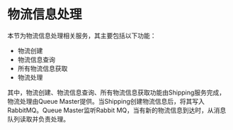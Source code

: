 # 物流信息处理

本节为物流信息处理相关服务，其主要包括以下功能：

* 物流创建
* 物流信息查询
* 所有物流信息获取
* 物流处理

其中，物流创建、物流信息查询、所有物流信息获取功能由Shipping服务完成，物流处理由Queue Master提供。当Shipping创建物流信息后，将其写入RabbitMQ。Queue Master监听Rabbit MQ，当有新的物流信息到达时，从消息队列读取并负责处理。